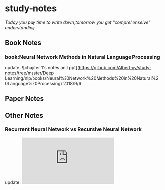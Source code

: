 # study-notes

*Today you pay time to write down,tomorrow you get "comprehenseive" understanding*

## Book Notes

### book:Neural Network Methods in Natural Language Processing

update: ![chapter 1's notes and ppt](https://github.com/Albert-xy/study-notes/tree/master/Deep Learning/nlp/books/Neural%20Network%20Methods%20in%20Natural%20Language%20Processing)  2018/9/6


## Paper Notes


## Other Notes

### Recurrent Neural Network vs Recursive Neural Network

update: ![notes](https://github.com/Albert-xy/study-notes/blob/master/Deep-Learning/rnn/recurrent_vs_recursive.md)
